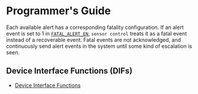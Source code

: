 # Programmer's Guide

Each available alert has a corresponding fatality configuration.
If an alert event is set to 1 in [`FATAL_ALERT_EN`](registers.md#fatal_alert_en), `sensor control` treats it as a fatal event instead of a recoverable event.
Fatal events are not acknowledged, and continuously send alert events in the system until some kind of escalation is seen.

## Device Interface Functions (DIFs)

- [Device Interface Functions](../../../../../sw/device/lib/dif/dif_sensor_ctrl.h)
